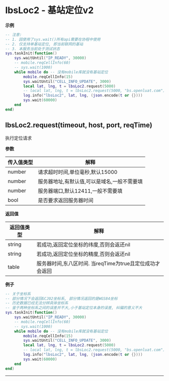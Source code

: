 # lbsLoc2 - 基站定位v2

**示例**

```lua
-- 注意:
-- 1. 因使用了sys.wait()所有api需要在协程中使用
-- 2. 仅支持单基站定位, 即当前联网的基站
-- 3. 本服务当前处于测试状态
sys.taskInit(function()
    sys.waitUntil("IP_READY", 30000)
    -- mobile.reqCellInfo(60)
    -- sys.wait(1000)
    while mobile do -- 没有mobile库就没有基站定位
        mobile.reqCellInfo(15)
        sys.waitUntil("CELL_INFO_UPDATE", 3000)
        local lat, lng, t = lbsLoc2.request(5000)
        -- local lat, lng, t = lbsLoc2.request(5000, "bs.openluat.com")
        log.info("lbsLoc2", lat, lng, (json.encode(t or {})))
        sys.wait(60000)
    end
end)

```

## lbsLoc2.request(timeout, host, port, reqTime)



执行定位请求

**参数**

|传入值类型|解释|
|-|-|
|number|请求超时时间,单位毫秒,默认15000|
|number|服务器地址,有默认值,可以是域名,一般不需要填|
|number|服务器端口,默认12411,一般不需要填|
|bool|是否要求返回服务器时间|

**返回值**

|返回值类型|解释|
|-|-|
|string|若成功,返回定位坐标的纬度,否则会返还nil|
|string|若成功,返回定位坐标的精度,否则会返还nil|
|table|服务器时间,东八区时间. 当reqTime为true且定位成功才会返回|

**例子**

```lua
-- 关于坐标系
-- 部分情况下会返回GCJ02坐标系, 部分情况返回的是WGS84坐标
-- 历史数据已经无法分辨具体坐标系
-- 鉴于两种坐标系之间的误差并不大,小于基站定位本身的误差, 纠偏的意义不大
sys.taskInit(function()
    sys.waitUntil("IP_READY", 30000)
    -- mobile.reqCellInfo(60)
    -- sys.wait(1000)
    while mobile do -- 没有mobile库就没有基站定位
        mobile.reqCellInfo(15)
        sys.waitUntil("CELL_INFO_UPDATE", 3000)
        local lat, lng, t = lbsLoc2.request(5000)
        -- local lat, lng, t = lbsLoc2.request(5000, "bs.openluat.com")
        log.info("lbsLoc2", lat, lng, (json.encode(t or {})))
        sys.wait(60000)
    end
end)

```

---

